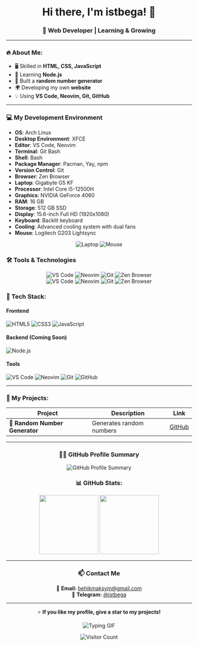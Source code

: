 <h1 align="center">Hi there, I'm istbega! 👋</h1>
<h3 align="center">🚀 Web Developer | Learning & Growing</h3>

---

### 🔥 About Me:
- 🖥️ Skilled in **HTML, CSS, JavaScript**
- 🚀 Learning **Node.js**
- 🎲 Built a **random number generator**
- 🌍 Developing my own **website**
- 💡 Using **VS Code, Neovim, Git, GitHub**

---

### 💻 My Development Environment

- **OS**: Arch Linux
- **Desktop Environment**: XFCE
- **Editor**: VS Code, Neovim
- **Terminal**: Git Bash
- **Shell**: Bash
- **Package Manager**: Pacman, Yay, npm
- **Version Control**: Git
- **Browser**: Zen Browser
- **Laptop**: Gigabyte G5 KF
- **Processor**: Intel Core i5-12500H
- **Graphics**: NVIDIA GeForce 4060
- **RAM**: 16 GB
- **Storage**: 512 GB SSD
- **Display**: 15.6-inch Full HD (1920x1080)
- **Keyboard**: Backlit keyboard
- **Cooling**: Advanced cooling system with dual fans
- **Mouse**: Logitech G203 Lightsync

<div align="center">
  <img src="https://img.shields.io/badge/Laptop-Gigabyte%20G5%20KF-000000?style=flat&logo=apple&logoColor=white" alt="Laptop"/>
  <img src="https://img.shields.io/badge/Mouse-Logitech%20G203%20Lightsync-000000?style=flat&logo=logitech&logoColor=white" alt="Mouse"/>
</div>

### 🛠️ Tools & Technologies

<div align="center">
  <img src="https://img.shields.io/badge/Editor-VS%20Code-007ACC?style=for-the-badge&logo=visualstudiocode&logoColor=white" alt="VS Code"/>
  <img src="https://img.shields.io/badge/Editor-Neovim-57A143?style=for-the-badge&logo=neovim&logoColor=white" alt="Neovim"/>
  <img src="https://img.shields.io/badge/Version%20Control-Git-F1502F?style=for-the-badge&logo=git&logoColor=white" alt="Git"/>
  <img src="https://img.shields.io/badge/Browser-Zen%20Browser-FFD700?style=for-the-badge&logo=browser&logoColor=white" alt="Zen Browser"/>
</div>


<div align="center">
  <img src="https://img.shields.io/badge/Editor-VS%20Code-007ACC?style=flat&logo=visualstudiocode&logoColor=white" alt="VS Code"/>
  <img src="https://img.shields.io/badge/Editor-Neovim-57A143?style=flat&logo=neovim&logoColor=white" alt="Neovim"/>
  <img src="https://img.shields.io/badge/Version%20Control-Git-F1502F?style=flat&logo=git&logoColor=white" alt="Git"/>
  <img src="https://img.shields.io/badge/Browser-Zen%20Browser-FFD700?style=flat&logo=browser&logoColor=white" alt="Zen Browser"/>
</div>


### 🔧 Tech Stack:

#### **Frontend**
![HTML5](https://img.shields.io/badge/HTML5-22272E?style=for-the-badge&logo=html5&logoColor=E34F26)
![CSS3](https://img.shields.io/badge/CSS3-22272E?style=for-the-badge&logo=css3&logoColor=1572B6)
![JavaScript](https://img.shields.io/badge/JavaScript-22272E?style=for-the-badge&logo=javascript&logoColor=F7DF1E)

#### **Backend (Coming Soon)**
![Node.js](https://img.shields.io/badge/Node.js-22272E?style=for-the-badge&logo=node.js&logoColor=339933)

#### **Tools**
![VS Code](https://img.shields.io/badge/VSCode-22272E?style=for-the-badge&logo=visual-studio-code&logoColor=007ACC)
![Neovim](https://img.shields.io/badge/Neovim-22272E?style=for-the-badge&logo=neovim&logoColor=57A143)
![Git](https://img.shields.io/badge/Git-22272E?style=for-the-badge&logo=git&logoColor=F05032)
![GitHub](https://img.shields.io/badge/GitHub-22272E?style=for-the-badge&logo=github&logoColor=white)

---

### 📌 My Projects:
<div align="center">

| Project | Description | Link |
|---------|------------|------|
| 🎲 **Random Number Generator** | Generates random numbers | [GitHub](https://numbergenv2-1.netlify.app/) |

---

### 👨‍💻 GitHub Profile Summary

![GitHub Profile Summary](https://github-profile-summary-cards.vercel.app/api/cards/profile-details?username=istbega&theme=radical)


### 📊 GitHub Stats:
<div align="center">
  <img height="160px" src="https://github-readme-stats.vercel.app/api?username=istbega&show_icons=true&theme=tokyonight" />
  <img height="160px" src="https://github-readme-stats.vercel.app/api/top-langs/?username=istbega&layout=compact&theme=tokyonight" />
</div>

---

### 📫 Contact Me
📩 **Email:** behikmaksym@gmail.com  
💬 **Telegram:** [@istbega](https://t.me/istbega)  

---

⭐ **If you like my profile, give a star to my projects!**  

![Typing GIF](https://readme-typing-svg.herokuapp.com?size=24&color=F7A400&lines=Hi,+I'm+a+Web+Developer!;Learning+JavaScript+and+Node.js)

![Visitor Count](https://komarev.com/ghpvc/?username=istbega&color=blue)

